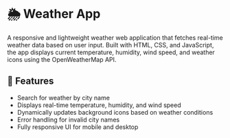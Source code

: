 # 🌦️ Weather App

A responsive and lightweight weather web application that fetches real-time weather data based on user input. Built with HTML, CSS, and JavaScript, the app displays current temperature, humidity, wind speed, and weather icons using the OpenWeatherMap API.

## 🔧 Features

- Search for weather by city name
- Displays real-time temperature, humidity, and wind speed
- Dynamically updates background icons based on weather conditions
- Error handling for invalid city names
- Fully responsive UI for mobile and desktop

